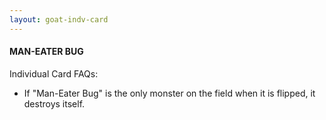 ```yaml
---
layout: goat-indv-card
---
```


#### MAN-EATER BUG

Individual Card FAQs:

*   If "Man-Eater Bug" is the only monster on the field when it is flipped, it destroys itself.